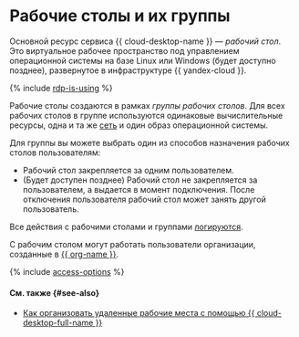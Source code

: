 # Рабочие столы и их группы

Основной ресурс сервиса {{ cloud-desktop-name }} — _рабочий стол_. Это виртуальное рабочее пространство под управлением операционной системы на базе Linux или Windows (будет доступно позднее), развернутое в инфраструктуре {{ yandex-cloud }}.

{% include [rdp-is-using](../../_includes/cloud-desktop/rdp-is-using.md) %}

Рабочие столы создаются в рамках _группы рабочих столов_. Для всех рабочих столов в группе используются одинаковые вычислительные ресурсы, одна и та же [сеть](../../vpc/concepts/network.md) и один образ операционной системы.

Для группы вы можете выбрать один из способов назначения рабочих столов пользователям:

* Рабочий стол закрепляется за одним пользователем.
* (Будет доступен позднее) Рабочий стол не закрепляется за пользователем, а выдается в момент подключения. После отключения пользователя рабочий стол может занять другой пользователь.

Все действия с рабочими столами и группами [логируются](../operations/logging.md).

С рабочим столом могут работать пользователи организации, созданные в [{{ org-name }}](../../organization/).

{% include [access-options](../../_includes/cloud-desktop/access-options.md) %}

#### См. также {#see-also}

* [Как организовать удаленные рабочие места с помощью {{ cloud-desktop-full-name }}](https://yandex.cloud/ru/blog/remote-workplaces)
